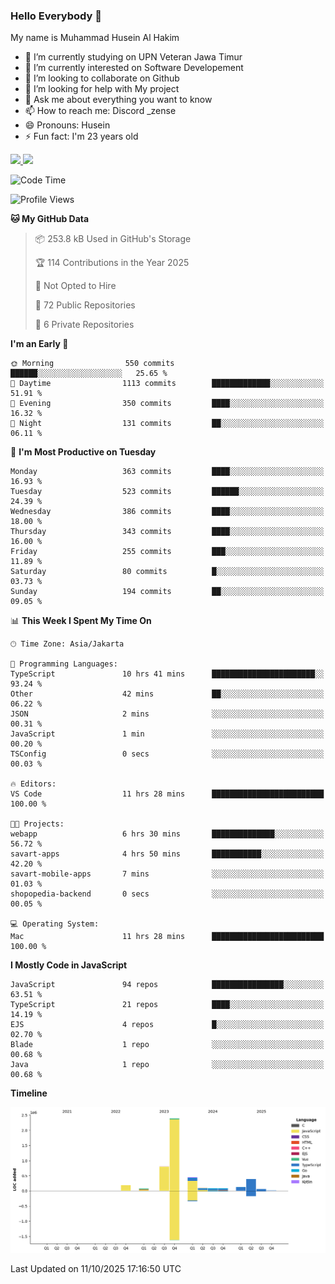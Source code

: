 ### Hello Everybody 👋

My name is Muhammad Husein Al Hakim

- 🔭 I’m currently studying on UPN Veteran Jawa Timur
- 🌱 I’m currently interested on Software Developement
- 👯 I’m looking to collaborate on Github
- 🤔 I’m looking for help with My project
- 💬 Ask me about everything you want to know
- 📫 How to reach me: Discord _zense
- 😄 Pronouns: Husein
- ⚡ Fun fact: I'm 23 years old

<p align="left">
<a href="https://github.com/huseinhq">
  <img height="180em" src="https://github-readme-stats-eight-theta.vercel.app/api?username=huseinhq&show_icons=true&theme=algolia&include_all_commits=true&count_private=true"/>
  <img height="180em" src="https://github-readme-stats-eight-theta.vercel.app/api/top-langs/?username=huseinhq&layout=compact&langs_count=8&theme=algolia"/>
</a>
</p>

<!--START_SECTION:waka-->
![Code Time](http://img.shields.io/badge/Code%20Time-2%2C729%20hrs%2013%20mins-blue)

![Profile Views](http://img.shields.io/badge/Profile%20Views-0-blue)

**🐱 My GitHub Data** 

> 📦 253.8 kB Used in GitHub's Storage 
 > 
> 🏆 114 Contributions in the Year 2025
 > 
> 🚫 Not Opted to Hire
 > 
> 📜 72 Public Repositories 
 > 
> 🔑 6 Private Repositories 
 > 
**I'm an Early 🐤** 

```text
🌞 Morning                550 commits         ██████░░░░░░░░░░░░░░░░░░░   25.65 % 
🌆 Daytime                1113 commits        █████████████░░░░░░░░░░░░   51.91 % 
🌃 Evening                350 commits         ████░░░░░░░░░░░░░░░░░░░░░   16.32 % 
🌙 Night                  131 commits         ██░░░░░░░░░░░░░░░░░░░░░░░   06.11 % 
```
📅 **I'm Most Productive on Tuesday** 

```text
Monday                   363 commits         ████░░░░░░░░░░░░░░░░░░░░░   16.93 % 
Tuesday                  523 commits         ██████░░░░░░░░░░░░░░░░░░░   24.39 % 
Wednesday                386 commits         ████░░░░░░░░░░░░░░░░░░░░░   18.00 % 
Thursday                 343 commits         ████░░░░░░░░░░░░░░░░░░░░░   16.00 % 
Friday                   255 commits         ███░░░░░░░░░░░░░░░░░░░░░░   11.89 % 
Saturday                 80 commits          █░░░░░░░░░░░░░░░░░░░░░░░░   03.73 % 
Sunday                   194 commits         ██░░░░░░░░░░░░░░░░░░░░░░░   09.05 % 
```


📊 **This Week I Spent My Time On** 

```text
🕑︎ Time Zone: Asia/Jakarta

💬 Programming Languages: 
TypeScript               10 hrs 41 mins      ███████████████████████░░   93.24 % 
Other                    42 mins             ██░░░░░░░░░░░░░░░░░░░░░░░   06.22 % 
JSON                     2 mins              ░░░░░░░░░░░░░░░░░░░░░░░░░   00.31 % 
JavaScript               1 min               ░░░░░░░░░░░░░░░░░░░░░░░░░   00.20 % 
TSConfig                 0 secs              ░░░░░░░░░░░░░░░░░░░░░░░░░   00.03 % 

🔥 Editors: 
VS Code                  11 hrs 28 mins      █████████████████████████   100.00 % 

🐱‍💻 Projects: 
webapp                   6 hrs 30 mins       ██████████████░░░░░░░░░░░   56.72 % 
savart-apps              4 hrs 50 mins       ███████████░░░░░░░░░░░░░░   42.20 % 
savart-mobile-apps       7 mins              ░░░░░░░░░░░░░░░░░░░░░░░░░   01.03 % 
shopopedia-backend       0 secs              ░░░░░░░░░░░░░░░░░░░░░░░░░   00.05 % 

💻 Operating System: 
Mac                      11 hrs 28 mins      █████████████████████████   100.00 % 
```

**I Mostly Code in JavaScript** 

```text
JavaScript               94 repos            ████████████████░░░░░░░░░   63.51 % 
TypeScript               21 repos            ████░░░░░░░░░░░░░░░░░░░░░   14.19 % 
EJS                      4 repos             █░░░░░░░░░░░░░░░░░░░░░░░░   02.70 % 
Blade                    1 repo              ░░░░░░░░░░░░░░░░░░░░░░░░░   00.68 % 
Java                     1 repo              ░░░░░░░░░░░░░░░░░░░░░░░░░   00.68 % 
```



**Timeline**

![Lines of Code chart](https://raw.githubusercontent.com/HuseinHQ/HuseinHQ/main/assets/bar_graph.png)


 Last Updated on 11/10/2025 17:16:50 UTC
<!--END_SECTION:waka-->
